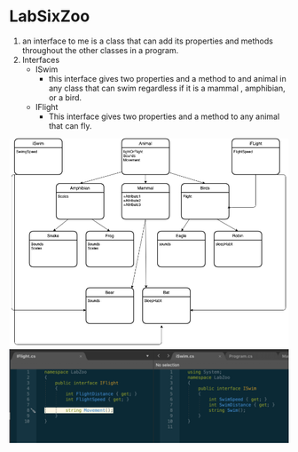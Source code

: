 # LabSixZoo

1. an interface to me is a class that can add its properties and methods throughout the other classes in a program.
2. Interfaces
    - ISwim
        - this interface gives two properties and a method to and animal in any class that can swim regardless if it is a mammal , amphibian, or a bird.
    - IFlight
        - This interface gives two properties and a method to any animal that can fly.

![Interfaces](./Assets/interface.png)
![Interfaces](./Assets/interfacePic.png)
